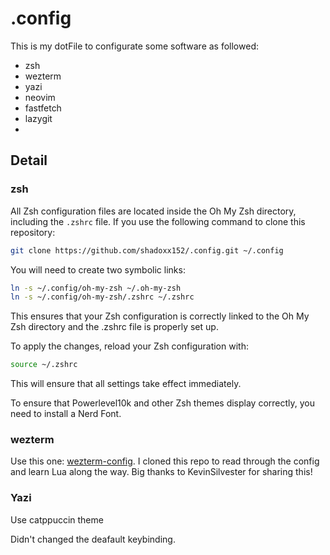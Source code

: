 # .config 

This is my dotFile to configurate some software as followed:  

- zsh 
- wezterm
- yazi
- neovim
- fastfetch
- lazygit
- 

## Detail

### zsh

All Zsh configuration files are located inside the Oh My Zsh directory, including the `.zshrc` file. If you use the following command to clone this repository:

```bash
git clone https://github.com/shadoxx152/.config.git ~/.config
```

You will need to create two symbolic links:

```bash
ln -s ~/.config/oh-my-zsh ~/.oh-my-zsh
ln -s ~/.config/oh-my-zsh/.zshrc ~/.zshrc
```

This ensures that your Zsh configuration is correctly linked to the Oh My Zsh directory and the .zshrc file is properly set up.

To apply the changes, reload your Zsh configuration with:

```bash
source ~/.zshrc
```

This will ensure that all settings take effect immediately.

To ensure that Powerlevel10k and other Zsh themes display correctly, you need to install a Nerd Font.

### wezterm
Use this one: [wezterm-config](https://github.com/KevinSilvester/wezterm-config). I cloned this repo to read through the config and learn Lua along the way. Big thanks to KevinSilvester for sharing this!

### Yazi
Use catppuccin theme

Didn't changed the deafault keybinding.
